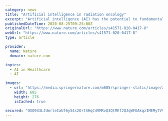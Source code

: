 ```yaml
---
category: news
title: "Artificial intelligence in radiation oncology"
excerpt: "Artificial intelligence (AI) has the potential to fundamentally ... efficiency and overall quality of radiation therapy for patients with cancer. In this Perspective, we first provide a general ..."
publishedDateTime: 2020-08-25T09:25:00Z
originalUrl: "https://www.nature.com/articles/s41571-020-0417-8"
webUrl: "https://www.nature.com/articles/s41571-020-0417-8"
type: article

provider:
  name: Nature
  domain: nature.com

topics:
  - AI in Healthcare
  - AI

images:
  - url: "https://media.springernature.com/m685/springer-static/image/art%3A10.1038%2Fs41571-020-0417-8/MediaObjects/41571_2020_417_Fig1_HTML.png"
    width: 685
    height: 276
    isCached: true

secured: "OXQ943LJUmrleIaUf6y54s2OrtSHqC49MRvQ3QtMEf2QJqWFGAkqzIMEMy7VVX4GBE61UMnPb2lXFObvuBLbubNJ/LZJFLXqG8RZQOg8tkKuhK5mHVh6Ec+pkhujnfXYRAnJntd8FEmx6ro6ticukMV6UuVd4+I8A9otbTmyC/j1Vqj8vG+AD7bAQcH4lg1t5t7eeXAZ/s2JyR39HKBSGDBQ7q3VGlQzI5XeahRrx+Ebr+9aOCXBPIyzOWBUP0a1L5kj9Cqgqhnt2bV/Erk+mhgcoLn0G4gLPAS9Qk/2+Nk7eiVU2JEVfxQGuubR4K/K40wBDiv6Zsrf1elRgFkGCNhVmdfuQtM8BBgk0apbtrY=;ryLyXYfqxRL9LvWoMj/SpA=="
---
```


